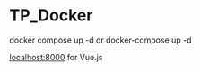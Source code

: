 # TP_Docker
docker compose up -d or docker-compose up -d


[localhost:8000](https://localhost:8000) for Vue.js
